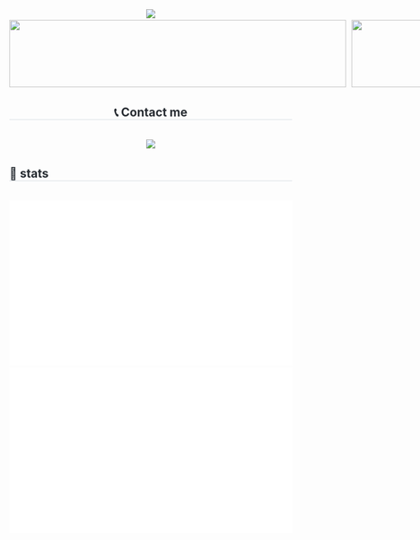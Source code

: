 <div align="center">
    <img src="https://capsule-render.vercel.app/api?type=waving&color=0:FFE3E3,100:4f4dff&height=180&text=Yujung's%20GitHub&animation=blink&fontColor=ffffff&fontSize=60"/>
</div>

<div align = "center"> 
<div style="display: flex; gap: 10px; align-items: center;">
  <a href="https://www.gitanimals.org/en_US?utm_medium=image&utm_source=yujunggg&utm_content=line">
    <img
      src="https://render.gitanimals.org/lines/yujunggg"
      width="600"
      height="120"
    />
  </a>

  <a href="https://www.gitanimals.org/en_US?utm_medium=image&utm_source=yujunggg&utm_content=line">
    <img
      src="https://render.gitanimals.org/lines/yujunggg?pet-id=768410855121696392"
      width="600"
      height="120"
    />
  </a>
</div>
  

<h2 style="border-bottom: 1px solid #d8dee4; color: #282d33;"> 📞 Contact me </h2> <br> 
<div align= "center"> <a href=https://www.instagram.com/y.xunj_z> <img src="https://img.shields.io/badge/Instagram-E4405F?style=for-the-badge&logo=Instagram&logoColor=white&link=https://www.instagram.com/y.xunj_z"> </a>

</div>

<div style="text-align: left;">
        <h2 style="border-bottom: 1px solid #d8dee4; color: #282d33;"> 👑 stats </h2> <br> 
</div>
<div align= "center">
    <img src="https://github.com/yujunggg/github-stats-transparent/blob/output/generated/overview.svg" alt="Overview">
    <img src="https://github.com/yujunggg/github-stats-transparent/blob/output/generated/languages.svg" alt="Languages">
</div>
